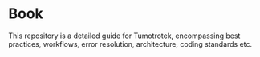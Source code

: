 # Book
This repository is a detailed guide for Tumotrotek, encompassing best practices, workflows, error resolution, architecture, coding standards etc. 
